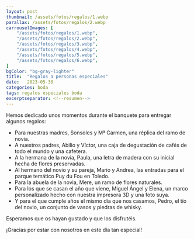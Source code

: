 ```yaml
---
layout: post
thumbnail: /assets/fotos/regalos/1.webp
parallax: /assets/fotos/regalos/2.webp
carrouselImages: [
	"/assets/fotos/regalos/1.webp",
	"/assets/fotos/regalos/2.webp",
	"/assets/fotos/regalos/3.webp",
	"/assets/fotos/regalos/4.webp",
	"/assets/fotos/regalos/5.webp",
	"/assets/fotos/regalos/6.webp",
]
bgColor: "bg-gray-lighter"
title:  "Regalos a personas especiales"
date:   2023-05-30
categories: boda
tags: regalos especiales boda
excerptseparator: <!--resumen-->
---
```


Hemos dedicado unos momentos durante el banquete para entregar algunos regalos:

- Para nuestras madres, Sonsoles y Mª Carmen, una réplica del ramo de novia.
- A nuestros padres, Abilio y Víctor, una caja de degustación de cafés de todo el mundo y una cafetera.
- A la hermana de la novia, Paula, una letra de madera con su inicial hecha de flores preservadas.
- Al hermano del novio y su pareja, Mario y Andrea, las entradas para el parque temático Puy du Fou en Toledo.
- Para la abuela de la novia, Mere, un ramo de flores naturales.
- Para los que se casan el año que viene, Miguel Ángel y Elena, un marco personalizado hecho con nuestra impresora 3D y una foto suya.
- Y para el que cumple años el mismo día que nos casamos, Pedro, el tío del novio, un conjunto de vasos y piedras de whisky.

Esperamos que os hayan gustado y que los disfrutéis.

¡Gracias por estar con nosotros en este día tan especial!
